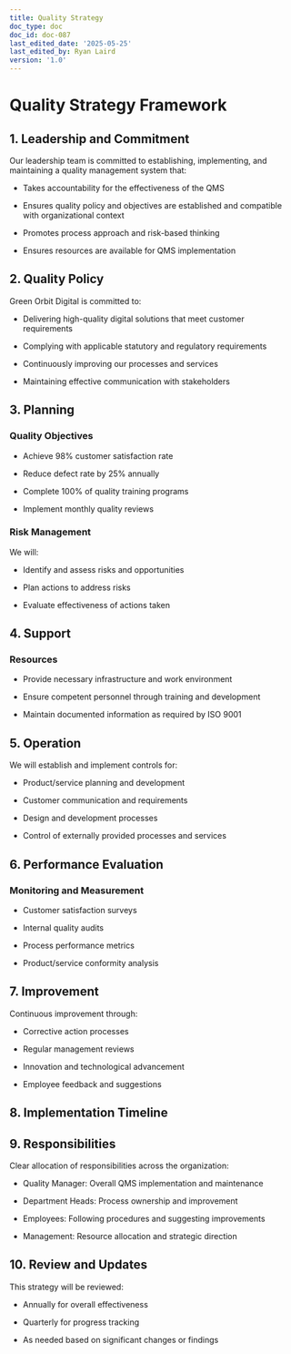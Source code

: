 ```yaml
---
title: Quality Strategy
doc_type: doc
doc_id: doc-087
last_edited_date: '2025-05-25'
last_edited_by: Ryan Laird
version: '1.0'
---
```


# Quality Strategy Framework

## 1. Leadership and Commitment

Our leadership team is committed to establishing, implementing, and maintaining a quality management system that:

- Takes accountability for the effectiveness of the QMS

- Ensures quality policy and objectives are established and compatible with organizational context

- Promotes process approach and risk-based thinking

- Ensures resources are available for QMS implementation

## 2. Quality Policy

Green Orbit Digital is committed to:

- Delivering high-quality digital solutions that meet customer requirements

- Complying with applicable statutory and regulatory requirements

- Continuously improving our processes and services

- Maintaining effective communication with stakeholders

## 3. Planning

### Quality Objectives

- Achieve 98% customer satisfaction rate

- Reduce defect rate by 25% annually

- Complete 100% of quality training programs

- Implement monthly quality reviews

### Risk Management

We will:

- Identify and assess risks and opportunities

- Plan actions to address risks

- Evaluate effectiveness of actions taken

## 4. Support

### Resources

- Provide necessary infrastructure and work environment

- Ensure competent personnel through training and development

- Maintain documented information as required by ISO 9001

## 5. Operation

We will establish and implement controls for:

- Product/service planning and development

- Customer communication and requirements

- Design and development processes

- Control of externally provided processes and services

## 6. Performance Evaluation

### Monitoring and Measurement

- Customer satisfaction surveys

- Internal quality audits

- Process performance metrics

- Product/service conformity analysis

## 7. Improvement

Continuous improvement through:

- Corrective action processes

- Regular management reviews

- Innovation and technological advancement

- Employee feedback and suggestions

## 8. Implementation Timeline

<!-- Unsupported block type: table -->

## 9. Responsibilities

Clear allocation of responsibilities across the organization:

- Quality Manager: Overall QMS implementation and maintenance

- Department Heads: Process ownership and improvement

- Employees: Following procedures and suggesting improvements

- Management: Resource allocation and strategic direction

## 10. Review and Updates

This strategy will be reviewed:

- Annually for overall effectiveness

- Quarterly for progress tracking

- As needed based on significant changes or findings
